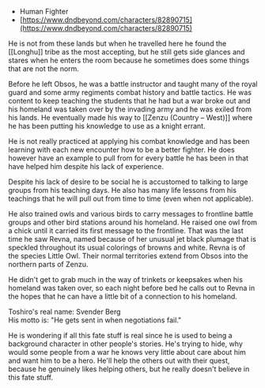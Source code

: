 - Human Fighter
- [https://www.dndbeyond.com/characters/82890715](https://www.dndbeyond.com/characters/82890715)

He is not from these lands but when he travelled here he found the [[Longhu]] tribe as the most accepting, but he still gets side glances and stares when he enters the room because he sometimes does some things that are not the norm.
 
Before he left Obsos, he was a battle instructor and taught many of the royal guard and some army regiments combat history and battle tactics. He was content to keep teaching the students that he had but a war broke out and his homeland was taken over by the invading army and he was exiled from his lands. He eventually made his way to [[Zenzu (Country – West)]] where he has been putting his knowledge to use as a knight errant.
 
He is not really practiced at applying his combat knowledge and has been learning with each new encounter how to be a better fighter. He does however have an example to pull from for every battle he has been in that have helped him despite his lack of experience.
 
Despite his lack of desire to be social he is accustomed to talking to large groups from his teaching days. He also has many life lessons from his teachings that he will pull out from time to time (even when not applicable).
 
He also trained owls and various birds to carry messages to frontline battle groups and other bird stations around his homeland. He raised one owl from a chick until it carried its first message to the frontline. That was the last time he saw Revna, named because of her unusual jet black plumage that is speckled throughout its usual colorings of browns and white. Revna is of the species Little Owl. Their normal territories extend from Obsos into the northern parts of Zenzu.
 
He didn't get to grab much in the way of trinkets or keepsakes when his homeland was taken over, so each night before bed he calls out to Revna in the hopes that he can have a little bit of a connection to his homeland.
 
Toshiro's real name: Svender Berg  
His motto is: "He gets sent in when negotiations fail."
 
He is wondering if all this fate stuff is real since he is used to being a background character in other people's stories. He's trying to hide, why would some people from a war he knows very little about care about him and want him to be a hero. He'll help the others out with their quest, because he genuinely likes helping others, but he really doesn't believe in this fate stuff.